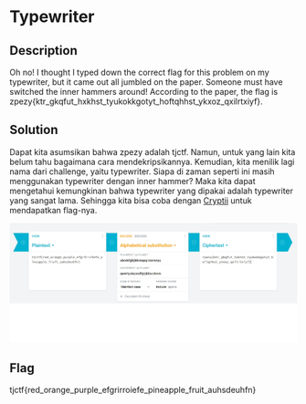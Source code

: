# Typewriter
## Description 
Oh no! I thought I typed down the correct flag for this problem on my typewriter, but it came out all jumbled on the paper. Someone must have switched the inner hammers around! According to the paper, the flag is zpezy{ktr_gkqfut_hxkhst_tyukokkgotyt_hoftqhhst_ykxoz_qxilrtxiyf}.

## Solution
Dapat kita asumsikan bahwa zpezy adalah tjctf. Namun, untuk yang lain kita belum tahu bagaimana cara mendekripsikannya. Kemudian, kita menilik lagi nama dari challenge, yaitu typewriter. Siapa di zaman seperti ini masih menggunakan typewriter dengan inner hammer? Maka kita dapat mengetahui kemungkinan bahwa typewriter yang dipakai adalah typewriter yang sangat lama. Sehingga kita bisa coba dengan <a href=https://cryptii.com/pipes/alphabetical-substitution>Cryptii</a> untuk mendapatkan flag-nya.

![Flag](flag.jpg)

## Flag
tjctf{red_orange_purple_efgrirroiefe_pineapple_fruit_auhsdeuhfn}